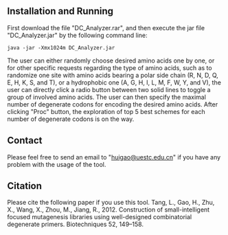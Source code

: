 ## Installation and Running 
  First download the file "DC_Analyzer.rar", and then execute the jar file "DC_Analyzer.jar" by the following command line: 
  
```
java -jar -Xmx1024m DC_Analyzer.jar
```

 The user can either randomly choose desired amino acids one by one, or for other specific requests regarding the type of amino acids, such as to randomize one site with amino acids bearing 
a polar side chain (R, N, D, Q, E, H, K, S, and T), or a hydrophobic one (A, G, H, I, L, M, F, W, Y, and V), the user can directly click a radio button between two solid lines to toggle a group of involved amino acids. The user can then specify the maximal number of degenerate codons for encoding the desired amino acids. After clicking "Proc" button, the exploration of top 5 best schemes for each number of degenerate codons is on the way.  

## Contact
  Please feel free to send an email to "huigao@uestc.edu.cn" if you have any problem with the usage of the tool. 

## Citation

Please cite the following paper if you use this tool.
Tang, L., Gao, H., Zhu, X., Wang, X., Zhou, M., Jiang, R., 2012. Construction of
small-intelligent focused mutagenesis libraries using well-designed combinatorial degenerate primers. Biotechniques 52, 149–158.
